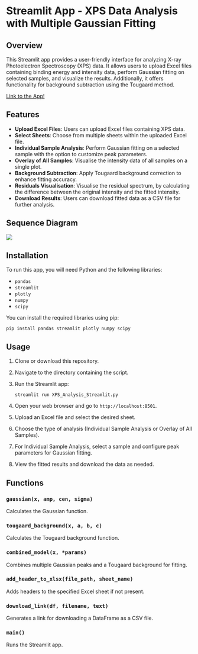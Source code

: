 # Streamlit App - XPS Data Analysis with Multiple Gaussian Fitting

## Overview

This Streamlit app provides a user-friendly interface for analyzing X-ray Photoelectron Spectroscopy (XPS) data. It allows users to upload Excel files containing binding energy and intensity data, perform Gaussian fitting on selected samples, and visualize the results. Additionally, it offers functionality for background subtraction using the Tougaard method.

[Link to the App!](https://xpsdataanalysisapp-g385smv4qhspc9fk7wxjbq.streamlit.app/)

## Features

- **Upload Excel Files**: Users can upload Excel files containing XPS data.
- **Select Sheets**: Choose from multiple sheets within the uploaded Excel file.
- **Individual Sample Analysis**: Perform Gaussian fitting on a selected sample with the option to customize peak parameters.
- **Overlay of All Samples**: Visualise the intensity data of all samples on a single plot.
- **Background Subtraction**: Apply Tougaard background correction to enhance fitting accuracy.
- **Residuals Visualisation**: Visualise the residual spectrum, by calculating the difference between the original intensity and the fitted intensity.
- **Download Results**: Users can download fitted data as a CSV file for further analysis.

## Sequence Diagram

[![](https://mermaid.ink/img/pako:eNqNVMtu3DAM_BVBZ-cHfAiw6DZFgAItYqSHwhfWoneJ6FWJSroI8u-lX9tN3M3GB0EQZ8gZitaz7oJBXeuMvwv6DrcEuwSu9Uq-CImpowie1X3GtD5tOCE4S7yJcR39_KdDe0MW16HvNrA9TOdD6qvr69NctbqPNoCZUqj-mOMUJJxjhVrdocDzHpGVB4d5wh8BV6sKd8gl-TXlTYlBXa22lKOFw4zOaLFjCv4dA82ImQiXtH8NR-0GGC5nbfWtN_RIpoBVDbgo_dEqJAl8e8QkSls9ZZlWsKxWDLXxYA-ZZt9nvS9ORlIl5lkl8DvZRoSHE_Z_Fd_6WBayAm9GkjLIQPZ85Wk-6nFOxBftSLSOzRlzjPXPkl8LuCFWrlimQcAXKDkT-A9W7okZzVT3iXj_1vG7szKTZZC5Utvw5MeJ_tT8mPhoM6r5tlTo1cYuF_PRtvzjgnDzBe5rcV1wv8jP8mZB3rReV9phckBGXoXnIdBq3qOT-apla7AH6eUwXS8ChcKhOfhO15wKVjqFstvrugfxVukSpXHLk7JA5Pf_GYKbQS9_AZ1QiOA?type=png)](https://mermaid.live/edit#pako:eNqNVMtu3DAM_BVBZ-cHfAiw6DZFgAItYqSHwhfWoneJ6FWJSroI8u-lX9tN3M3GB0EQZ8gZitaz7oJBXeuMvwv6DrcEuwSu9Uq-CImpowie1X3GtD5tOCE4S7yJcR39_KdDe0MW16HvNrA9TOdD6qvr69NctbqPNoCZUqj-mOMUJJxjhVrdocDzHpGVB4d5wh8BV6sKd8gl-TXlTYlBXa22lKOFw4zOaLFjCv4dA82ImQiXtH8NR-0GGC5nbfWtN_RIpoBVDbgo_dEqJAl8e8QkSls9ZZlWsKxWDLXxYA-ZZt9nvS9ORlIl5lkl8DvZRoSHE_Z_Fd_6WBayAm9GkjLIQPZ85Wk-6nFOxBftSLSOzRlzjPXPkl8LuCFWrlimQcAXKDkT-A9W7okZzVT3iXj_1vG7szKTZZC5Utvw5MeJ_tT8mPhoM6r5tlTo1cYuF_PRtvzjgnDzBe5rcV1wv8jP8mZB3rReV9phckBGXoXnIdBq3qOT-apla7AH6eUwXS8ChcKhOfhO15wKVjqFstvrugfxVukSpXHLk7JA5Pf_GYKbQS9_AZ1QiOA)

## Installation

To run this app, you will need Python and the following libraries:

- `pandas`
- `streamlit`
- `plotly`
- `numpy`
- `scipy`

You can install the required libraries using pip:

```
pip install pandas streamlit plotly numpy scipy
```

## Usage

1. Clone or download this repository.
2. Navigate to the directory containing the script.
3. Run the Streamlit app:
    
    ```
    streamlit run XPS_Analysis_Streamlit.py
    ```
    
4. Open your web browser and go to `http://localhost:8501`.
5. Upload an Excel file and select the desired sheet.
6. Choose the type of analysis (Individual Sample Analysis or Overlay of All Samples).
7. For Individual Sample Analysis, select a sample and configure peak parameters for Gaussian fitting.
8. View the fitted results and download the data as needed.

## Functions

### `gaussian(x, amp, cen, sigma)`

Calculates the Gaussian function.

### `tougaard_background(x, a, b, c)`

Calculates the Tougaard background function.

### `combined_model(x, *params)`

Combines multiple Gaussian peaks and a Tougaard background for fitting.

### `add_header_to_xlsx(file_path, sheet_name)`

Adds headers to the specified Excel sheet if not present.

### `download_link(df, filename, text)`

Generates a link for downloading a DataFrame as a CSV file.

### `main()`

Runs the Streamlit app.
